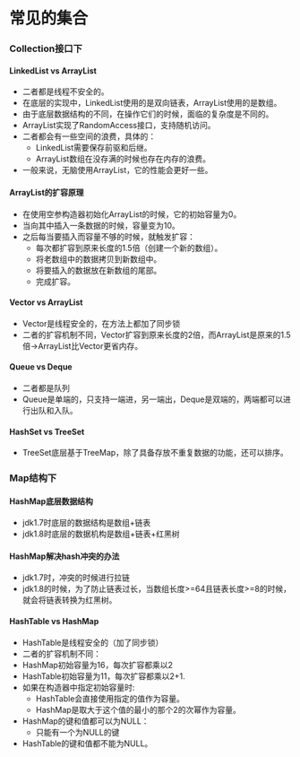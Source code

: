 # 常见的集合
### Collection接口下
#### LinkedList vs ArrayList
* 二者都是线程不安全的。
* 在底层的实现中，LinkedList使用的是双向链表，ArrayList使用的是数组。
* 由于底层数据结构的不同，在操作它们的时候，面临的复杂度是不同的。
* ArrayList实现了RandomAccess接口，支持随机访问。
* 二者都会有一些空间的浪费，具体的：
  * LinkedList需要保存前驱和后继。
  * ArrayList数组在没存满的时候也存在内存的浪费。
* 一般来说，无脑使用ArrayList，它的性能会更好一些。
#### ArrayList的扩容原理
* 在使用空参构造器初始化ArrayList的时候，它的初始容量为0。
* 当向其中插入一条数据的时候，容量变为10。
* 之后每当要插入而容量不够的时候，就触发扩容：
  * 每次都扩容到原来长度的1.5倍（创建一个新的数组）。
  * 将老数组中的数据拷贝到新数组中。
  * 将要插入的数据放在新数组的尾部。
  * 完成扩容。
#### Vector vs ArrayList
* Vector是线程安全的，在方法上都加了同步锁
* 二者的扩容机制不同，Vector扩容到原来长度的2倍，而ArrayList是原来的1.5倍->ArrayList比Vector更省内存。
#### Queue vs Deque
* 二者都是队列
* Queue是单端的，只支持一端进，另一端出，Deque是双端的，两端都可以进行出队和入队。
#### HashSet vs TreeSet
* TreeSet底层基于TreeMap，除了具备存放不重复数据的功能，还可以排序。
### Map结构下
#### HashMap底层数据结构
* jdk1.7时底层的数据结构是数组+链表
* jdk1.8时底层的数据机构是数组+链表+红黑树
#### HashMap解决hash冲突的办法
* jdk1.7时，冲突的时候进行拉链
* jdk1.8的时候，为了防止链表过长，当数组长度>=64且链表长度>=8的时候，就会将链表转换为红黑树。
#### HashTable vs HashMap
* HashTable是线程安全的（加了同步锁）
* 二者的扩容机制不同：
 * HashMap初始容量为16，每次扩容都乘以2
 * HashTable初始容量为11，每次扩容都乘以2+1.
* 如果在构造器中指定初始容量时:
  * HashTable会直接使用指定的值作为容量。
  * HashMap是取大于这个值的最小的那个2的次幂作为容量。
* HashMap的键和值都可以为NULL：
  * 只能有一个为NULL的键
* HashTable的键和值都不能为NULL。




